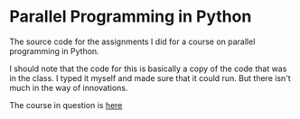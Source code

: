 # Parallel Programming in Python
The source code for the assignments I did for a course on parallel programming in Python.

I should note that the code for this is basically a copy of the code that was in the class.
I typed it myself and made sure that it could run. But there isn't much in the way of innovations.

The course in question is [here](https://www.lynda.com/Python-tutorials/Python-Parallel-Programming-Solutions/604237-2.html)
